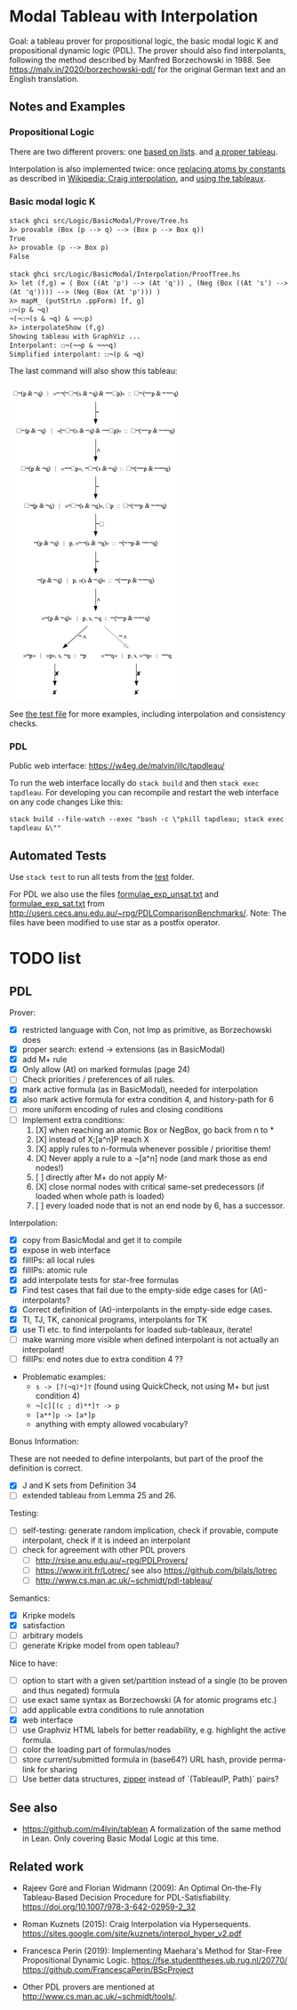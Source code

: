 # Modal Tableau with Interpolation

Goal: a tableau prover for propositional logic, the basic modal logic K and propositional dynamic logic (PDL).
The prover should also find interpolants, following the method described by Manfred Borzechowski in 1988.
See <https://malv.in/2020/borzechowski-pdl/> for the original German text and an English translation.

## Notes and Examples

### Propositional Logic

There are two different provers:
one [based on lists](src/Logic/Propositional/Prove/List.hs).
and [a proper tableau](src/Logic/Propositional/Prove/Tree.hs).

Interpolation is also implemented twice:
once [replacing atoms by constants](src/Logic/Propositional/Interpolation/Naive.hs) as described in [Wikipedia: Craig interpolation](https://en.wikipedia.org/wiki/Craig_interpolation#Proof_of_Craig's_interpolation_theorem), and
 [using the tableaux](src/Logic/Propositional/Interpolation/ProofTree.hs).

### Basic modal logic K

    stack ghci src/Logic/BasicModal/Prove/Tree.hs
    λ> provable (Box (p --> q) --> (Box p --> Box q))
    True
    λ> provable (p --> Box p)
    False
    
    stack ghci src/Logic/BasicModal/Interpolation/ProofTree.hs
    λ> let (f,g) = ( Box ((At 'p') --> (At 'q')) , (Neg (Box ((At 's') --> (At 'q')))) --> (Neg (Box (At 'p'))) )
    λ> mapM_ (putStrLn .ppForm) [f, g]
    ☐¬(p & ¬q)
    ¬(¬☐¬(s & ¬q) & ¬¬☐p)
    λ> interpolateShow (f,g)
    Showing tableau with GraphViz ...
    Interpolant: ☐¬(¬¬p & ¬¬¬q)
    Simplified interpolant: ☐¬(p & ¬q)

The last command will also show this tableau:

![](docu/BasicModal-example.png)

See [the test file](test/basicmodal.hs) for more examples, including interpolation and consistency checks.

### PDL

Public web interface: <https://w4eg.de/malvin/illc/tapdleau/>

To run the web interface locally do `stack build` and then `stack exec tapdleau`.
For developing you can recompile and restart the web interface on any code changes Like this:

    stack build --file-watch --exec "bash -c \"pkill tapdleau; stack exec tapdleau &\""

## Automated Tests

Use `stack test` to run all tests from the [test](test/) folder.

For PDL we also use the files [formulae_exp_unsat.txt](data/formulae_exp_unsat.txt)
and [formulae_exp_sat.txt](data/formulae_exp_sat.txt)
from <http://users.cecs.anu.edu.au/~rpg/PDLComparisonBenchmarks/>.
Note: The files have been modified to use star as a postfix operator.

# TODO list

## PDL

Prover:

- [X] restricted language with Con, not Imp as primitive, as Borzechowski does
- [X] proper search: extend -> extensions (as in BasicModal)
- [X] add M+ rule
- [X] Only allow (At) on marked formulas (page 24)
- [ ] Check priorities / preferences of all rules.
- [X] mark active formula (as in BasicModal), needed for interpolation
- [X] also mark active formula for extra condition 4, and history-path for 6
- [ ] more uniform encoding of rules and closing conditions
- [ ] Implement extra conditions:
    1. [X] when reaching an atomic Box or NegBox, go back from n to *
    2. [X] instead of X;[a^n]P reach X
    3. [X] apply rules to n-formula whenever possible / prioritise them!
    4. [X] Never apply a rule to a ¬[a^n] node (and mark those as end nodes!)
    5. [ ] directly after M+ do not apply M-
    6. [X] close normal nodes with critical same-set predecessors (if loaded when whole path is loaded)
    7. [ ] every loaded node that is not an end node by 6, has a successor.

Interpolation:

- [X] copy from BasicModal and get it to compile
- [X] expose in web interface
- [X] fillIPs: all local rules
- [X] fillIPs: atomic rule
- [X] add interpolate tests for star-free formulas
- [X] Find test cases that fail due to the empty-side edge cases for (At)-interpolants?
- [X] Correct definition of (At)-interpolants in the empty-side edge cases.
- [X] TI, TJ, TK, canonical programs, interpolants for TK
- [X] use TI etc. to find interpolants for loaded sub-tableaux, iterate!
- [ ] make warning more visible when defined interpolant is not actually an interpolant!
- [ ] fillIPs: end notes due to extra condition 4 ??
- Problematic examples:
    - `s -> [?(¬q)*]⊤` (found using QuickCheck, not using M+ but just condition 4)
    - `¬[c][(c ; d)**]⊤ -> p`
    - `[a**]p -> [a*]p`
    - anything with empty allowed vocabulary?

Bonus Information:

These are not needed to define interpolants, but part of the proof the definition is correct.

- [X] J and K sets from Definition 34
- [ ] extended tableau from Lemma 25 and 26.

Testing:

- [ ] self-testing: generate random implication, check if provable, compute interpolant, check if it is indeed an interpolant
- [ ] check for agreement with other PDL provers
    - [ ] http://rsise.anu.edu.au/~rpg/PDLProvers/
    - [ ] https://www.irit.fr/Lotrec/
          see also https://github.com/bilals/lotrec
    - [ ] http://www.cs.man.ac.uk/~schmidt/pdl-tableau/

Semantics:

- [X] Kripke models
- [X] satisfaction
- [ ] arbitrary models
- [ ] generate Kripke model from open tableau?

Nice to have:

- [ ] option to start with a given set/partition instead of a single (to be proven and thus negated) formula 
- [ ] use exact same syntax as Borzechowski (A for atomic programs etc.)
- [ ] add applicable extra conditions to rule annotation
- [X] web interface
- [ ] use Graphviz HTML labels for better readability, e.g. highlight the active formula.
- [ ] color the loading part of formulas/nodes
- [ ] store current/submitted formula in (base64?) URL hash, provide perma-link for sharing
- [ ] Use better data structures, [zipper](https://en.wikipedia.org/wiki/Zipper_(data_structure)) instead of `(TableauIP, Path)` pairs?

## See also

- <https://github.com/m4lvin/tablean> A formalization of the same method in Lean. Only covering Basic Modal Logic at this time.

## Related work

- Rajeev Goré and Florian Widmann (2009): An Optimal On-the-Fly Tableau-Based Decision Procedure for PDL-Satisfiability.
  <https://doi.org/10.1007/978-3-642-02959-2_32>

- Roman Kuznets (2015): Craig Interpolation via Hypersequents.
  <https://sites.google.com/site/kuznets/interpol_hyper_v2.pdf>

- Francesca Perin (2019): Implementing Maehara's Method for Star-Free Propositional Dynamic Logic.
  <https://fse.studenttheses.ub.rug.nl/20770/>
  <https://github.com/FrancescaPerin/BScProject>

- Other PDL provers are mentioned at <http://www.cs.man.ac.uk/~schmidt/tools/>.
